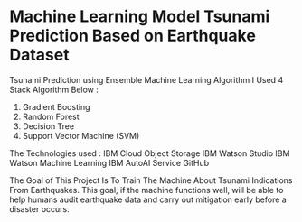 # Machine Learning Model Tsunami Prediction Based on Earthquake Dataset
Tsunami Prediction using Ensemble Machine Learning Algorithm I Used 4 Stack Algorithm Below :
1. Gradient Boosting
2. Random Forest
3. Decision Tree
4. Support Vector Machine (SVM)

The Technologies used :
IBM Cloud Object Storage
IBM Watson Studio
IBM Watson Machine Learning
IBM AutoAI Service
GitHub

The Goal of This Project Is To Train The Machine About Tsunami Indications From Earthquakes. This goal, if the machine functions well, will be able to help humans audit earthquake data and carry out mitigation early before a disaster occurs.
